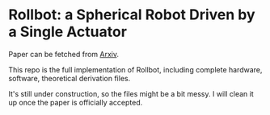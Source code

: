 # Rollbot: a Spherical Robot Driven by a Single Actuator

Paper can be fetched from [Arxiv](https://arxiv.org/abs/2404.05120).

This repo is the full implementation of Rollbot, including complete hardware, software, theoretical derivation files.

It's still under construction, so the files might be a bit messy. I will clean it up once the paper is officially accepted.